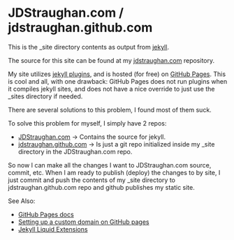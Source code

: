 # JDStraughan.com / jdstraughan.github.com

This is the _site directory contents as output from [jekyll](https://github.com/mojombo/jekyll).

The source for this site can be found at my [jdstraughan.com](https://github.com/JDStraughan/JDStraughan.com) repository.

My site utilizes [jekyll plugins](https://github.com/mojombo/jekyll/wiki/Plugins), and is hosted (for free) on [GitHub Pages](http://pages.github.com/).  This is cool and all, with one drawback: GitHub Pages does not run plugins when it compiles jekyll sites, and does not have a nice override to just use the _sites directory if needed.

There are several solutions to this problem, I found most of them suck.

To solve this problem for myself, I simply have 2 repos:

- [JDStraughan.com](https://github.com/JDStraughan/JDStraughan.com) -> Contains the source for jekyll.
- [jdstraughan.github.com](https://github.com/JDStraughan/jdstraughan.github.com) -> Is just a git repo initialized inside my _site directory in the JDStraughan.com repo.

So now I can make all the changes I want to JDStraughan.com source, commit, etc.  When I am ready to publish (deploy) the changes to by site, I just commit and push the contents of my _site directory to jdstraughan.github.com repo and github publishes my static site.

See Also:
- [GitHub Pages docs](https://help.github.com/categories/20/articles)
- [Setting up a custom domain on GitHub pages](https://help.github.com/articles/setting-up-a-custom-domain-with-pages)
- [Jekyll Liquid Extensions](https://github.com/mojombo/jekyll/wiki/Liquid-Extensions)